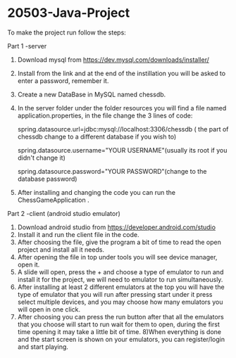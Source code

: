 # 20503-Java-Project

To make the project run follow the steps:

Part 1 -server
1) Download mysql from
   https://dev.mysql.com/downloads/installer/
2) Install from the link and at the end of the instillation 
    you will be asked to enter a password, remember it.
3) Create a new DataBase in MySQL  named chessdb.
4) In the server folder under the folder resources you will find a file named application.properties,
    in the file change the 3 lines of code:
   
   spring.datasource.url=jdbc:mysql://localhost:3306/chessdb ( the part of chessdb change to a different database if you wish to)
   
   spring.datasource.username="YOUR USERNAME"(usually its root if you didn't change it)
   
    spring.datasource.password="YOUR PASSWORD"(change to the database password)
6) After installing and changing the code you can run the ChessGameApplication .
 
Part 2 -client (android studio emulator)
1) Download android studio from
   https://developer.android.com/studio
2) Install it and run the client file in the code.
3) After choosing the file, give the program a bit of time to read the open project and install all it needs.
4) After opening the file in top under tools you will see device manager, open it.
5) A slide will open, press the + and choose a type of emulator to run and install it for the project, we will need to emulator to run simultaneously. 
6) After installing at least 2 different emulators at the top you will have the type of emulator that you will run after pressing start under it press select multiple devices, and you may choose how many emulators you will open in one click.
7) After choosing you can press the run button after that all the emulators that you choose will start to run wait for them to open, during the first time opening it may take a little bit of time.
8)When everything is done and the start screen is shown on your emulators, you can register/login and start playing.
